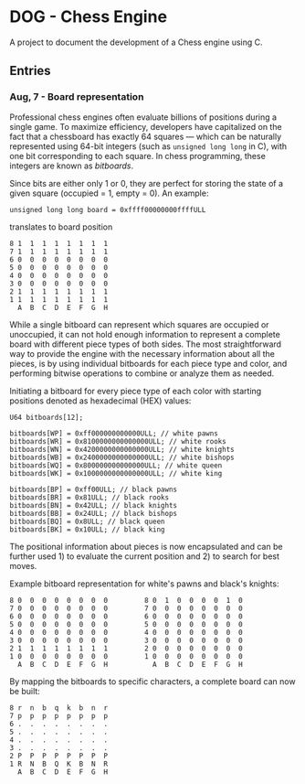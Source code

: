 # DOG - Chess Engine

A project to document the development of a Chess engine using C.

## Entries
### Aug, 7 - Board representation
Professional chess engines often evaluate billions of positions during a single game. To maximize efficiency, developers have capitalized on the fact that a chessboard has exactly 64 squares — which can be naturally represented using 64-bit integers (such as ```unsigned long long``` in C), with one bit corresponding to each square. In chess programming, these integers are known as *bitboards*.

Since bits are either only 1 or 0, they are perfect for storing the state of a given square (occupied = 1, empty = 0). An example:

```unsigned long long board = 0xffff00000000ffffULL```

translates to board position
```
8 1  1  1  1  1  1  1  1
7 1  1  1  1  1  1  1  1
6 0  0  0  0  0  0  0  0
5 0  0  0  0  0  0  0  0
4 0  0  0  0  0  0  0  0
3 0  0  0  0  0  0  0  0
2 1  1  1  1  1  1  1  1
1 1  1  1  1  1  1  1  1
  A  B  C  D  E  F  G  H
```

While a single bitboard can represent which squares are occupied or unoccupied, it can not hold enough information to represent a complete board with different piece types of both sides. The most straightforward way to provide the engine with the necessary information about all the pieces, is by using individual bitboards for each piece type and color, and performing bitwise operations to combine or analyze them as needed.

Initiating a bitboard for every piece type of each color with starting positions denoted as hexadecimal (HEX) values:
```
U64 bitboards[12];

bitboards[WP] = 0xff000000000000ULL; // white pawns
bitboards[WR] = 0x8100000000000000ULL; // white rooks
bitboards[WN] = 0x4200000000000000ULL; // white knights
bitboards[WB] = 0x2400000000000000ULL; // white bishops
bitboards[WQ] = 0x800000000000000ULL; // white queen
bitboards[WK] = 0x1000000000000000ULL; // white king

bitboards[BP] = 0xff00ULL; // black pawns
bitboards[BR] = 0x81ULL; // black rooks
bitboards[BN] = 0x42ULL; // black knights
bitboards[BB] = 0x24ULL; // black bishops
bitboards[BQ] = 0x8ULL; // black queen
bitboards[BK] = 0x10ULL; // black king
```
The positional information about pieces is now encapsulated and can be further used 1) to evaluate the current position and 2) to search for best moves. 

Example bitboard representation for white's pawns and black's knights:
```
8 0  0  0  0  0  0  0  0         8 0  1  0  0  0  0  1  0
7 0  0  0  0  0  0  0  0         7 0  0  0  0  0  0  0  0
6 0  0  0  0  0  0  0  0         6 0  0  0  0  0  0  0  0
5 0  0  0  0  0  0  0  0         5 0  0  0  0  0  0  0  0
4 0  0  0  0  0  0  0  0         4 0  0  0  0  0  0  0  0
3 0  0  0  0  0  0  0  0         3 0  0  0  0  0  0  0  0
2 1  1  1  1  1  1  1  1         2 0  0  0  0  0  0  0  0
1 0  0  0  0  0  0  0  0         1 0  0  0  0  0  0  0  0
  A  B  C  D  E  F  G  H           A  B  C  D  E  F  G  H
```
By mapping the bitboards to specific characters, a complete board can now be built:
```
8 r  n  b  q  k  b  n  r
7 p  p  p  p  p  p  p  p
6 .  .  .  .  .  .  .  .
5 .  .  .  .  .  .  .  .
4 .  .  .  .  .  .  .  .
3 .  .  .  .  .  .  .  .
2 P  P  P  P  P  P  P  P
1 R  N  B  Q  K  B  N  R
  A  B  C  D  E  F  G  H
```
